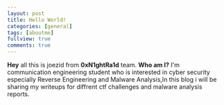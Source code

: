 ```yaml
---
layout: post
title: Hello World!
categories: [general]
tags: [aboutme]
fullview: true
comments: true
---
```


**Hey** all this is joezid from **0xN1ghtRa1d** team. 
**Who am I?**
I'm communication engineering student who is interested in cyber security especially Reverse Engineering and Malware Analysis,In this blog  i will be sharing my writeups for diffrent ctf challenges and malware analysis reports.
